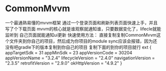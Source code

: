 # CommonMvvm
一个最通熟易懂的mvvm框架
通过一个登录页面和刷新列表页面快速上手，并且写了个下载页面
mvvm的核心就是谁观察就通知谁，只要数据变化了，lifecle就能监听到 自己页面就能通知ui更新
快速使用方法：
直接复制复制CommonMvvm这个文件夹到你自己的项目，然后成为你项目的module
sync应该会报错，因为还没有吧gradle下的版本复制到你自己的项目
复制下面的到你的项目就行
 ext {
        appTargetSdk = 31
        appMinSdk = 23
        appVersionCode = 30204
        appVersionName = "3.2.4"
        lifecycleVersion = "2.4.0"
        navigationVersion = "2.3.5"
        retrofitVersion = "2.9.0"
        okHttpVersion = "4.9.2"
    }

